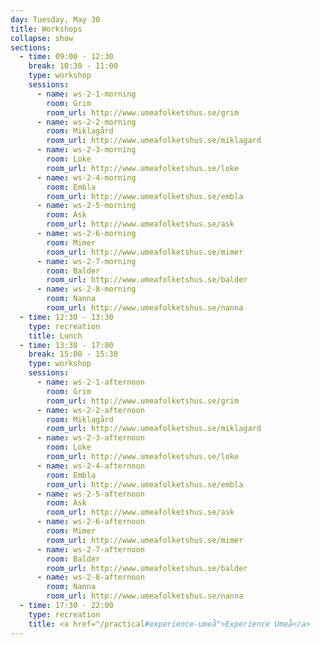 ```yaml
---
day: Tuesday, May 30
title: Workshops
collapse: show
sections:
  - time: 09:00 - 12:30
    break: 10:30 - 11:00
    type: workshop
    sessions:
      - name: ws-2-1-morning
        room: Grim
        room_url: http://www.umeafolketshus.se/grim
      - name: ws-2-2-morning
        room: Miklagård
        room_url: http://www.umeafolketshus.se/miklagard
      - name: ws-2-3-morning
        room: Loke
        room_url: http://www.umeafolketshus.se/loke
      - name: ws-2-4-morning
        room: Embla
        room_url: http://www.umeafolketshus.se/embla
      - name: ws-2-5-morning
        room: Ask
        room_url: http://www.umeafolketshus.se/ask
      - name: ws-2-6-morning
        room: Mimer
        room_url: http://www.umeafolketshus.se/mimer
      - name: ws-2-7-morning
        room: Balder
        room_url: http://www.umeafolketshus.se/balder
      - name: ws-2-8-morning
        room: Nanna
        room_url: http://www.umeafolketshus.se/nanna
  - time: 12:30 - 13:30
    type: recreation
    title: Lunch
  - time: 13:30 - 17:00
    break: 15:00 - 15:30
    type: workshop
    sessions:
      - name: ws-2-1-afternoon
        room: Grim
        room_url: http://www.umeafolketshus.se/grim
      - name: ws-2-2-afternoon
        room: Miklagård
        room_url: http://www.umeafolketshus.se/miklagard
      - name: ws-2-3-afternoon
        room: Loke
        room_url: http://www.umeafolketshus.se/loke
      - name: ws-2-4-afternoon
        room: Embla
        room_url: http://www.umeafolketshus.se/embla
      - name: ws-2-5-afternoon
        room: Ask
        room_url: http://www.umeafolketshus.se/ask
      - name: ws-2-6-afternoon
        room: Mimer
        room_url: http://www.umeafolketshus.se/mimer
      - name: ws-2-7-afternoon
        room: Balder
        room_url: http://www.umeafolketshus.se/balder
      - name: ws-2-8-afternoon
        room: Nanna
        room_url: http://www.umeafolketshus.se/nanna
  - time: 17:30 - 22:00
    type: recreation
    title: <a href="/practical#experience-umeå">Experience Umeå</a>
---
```

